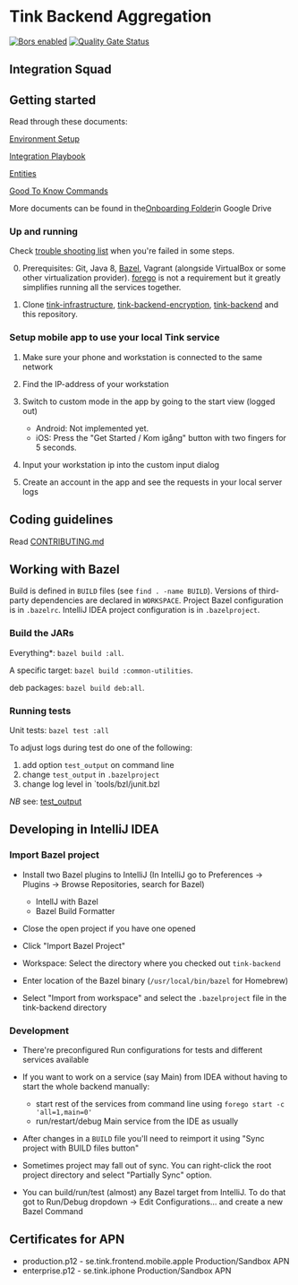 # Tink Backend Aggregation

[![Bors enabled](https://bors.tech/images/badge_small.svg)](https://bors.internal.tink.se/repositories/71)
[![Quality Gate Status](https://sonarcloud.io/api/project_badges/measure?project=tink-ab_tink-backend-aggregation&metric=alert_status&token=98e6aea870d5ad6e4d2c10e284347850cc578f92)](https://sonarcloud.io/dashboard?id=tink-ab_tink-backend-aggregation)

## Integration Squad

## Getting started

Read through these documents:

[Environment Setup](https://docs.google.com/document/d/1GirwFcub-0q2RK1zXLzKJt_dUTXEkhpPWJGKozPVias/)

[Integration Playbook](https://docs.google.com/document/d/18pSzbRPlHYbKJtCDntMYE_4TqNWFdyTFuETq6lyNZBk)

[Entities](https://docs.google.com/document/d/1jZj9p-jgafdX3iFZzNhEQynpoNi_pyR16Pwnq4UOd9c)

[Good To Know Commands](https://docs.google.com/document/d/1tfVv733hbOBUxDByGhIpdPphMARVjaoxcsK4xnM3MOM)

More documents can be found in the[Onboarding Folder](https://drive.google.com/drive/folders/1vuuznSI7I7FJpXeGwy3V_wNS_aZoq-yH)in Google Drive 

### Up and running

Check [trouble shooting list](./TROUBLESHOOTING.md) when you're failed in some steps.

0. Prerequisites: Git, Java 8,
   [Bazel](https://bazel.build/versions/master/docs/install.html), Vagrant
   (alongside VirtualBox or some other virtualization provider).
   [forego](https://github.com/ddollar/forego) is not a requirement but it
   greatly simplifies running all the services together.

1. Clone [tink-infrastructure](https://github.com/tink-ab/tink-infrastructure),
   [tink-backend-encryption](https://github.com/tink-ab/tink-backend-encryption),
   [tink-backend](https://github.com/tink-ab/tink-backend)
   and this repository.

### Setup mobile app to use your local Tink service

1. Make sure your phone and workstation is connected to the same network

2. Find the IP-address of your workstation

3. Switch to custom mode in the app by going to the start view (logged out)
    * Android: Not implemented yet.
    * iOS: Press the "Get Started / Kom igång" button with two fingers for 5 seconds.

4. Input your workstation ip into the custom input dialog

5. Create an account in the app and see the requests in your local server logs

## Coding guidelines

Read [CONTRIBUTING.md](CONTRIBUTING.md)

## Working with Bazel

Build is defined in `BUILD` files (see `find . -name BUILD`). Versions of
third-party dependencies are declared in `WORKSPACE`. Project Bazel
configuration is in `.bazelrc`. IntelliJ IDEA project configuration is in
`.bazelproject`.

### Build the JARs

Everything\*: `bazel build :all`.

A specific target: `bazel build :common-utilities`.

deb packages: `bazel build deb:all`.

### Running tests

Unit tests: `bazel test :all`

To adjust logs during test do one of the following:
1. add option `test_output` on command line
1. change `test_output` in `.bazelproject`
1. change log level in `tools/bzl/junit.bzl

_NB_ see: [test_output](https://docs.bazel.build/versions/master/command-line-reference.html#build-options)

## Developing in IntelliJ IDEA

### Import Bazel project

- Install two Bazel plugins to IntelliJ (In IntelliJ go to Preferences ->
  Plugins -> Browse Repositories, search for Bazel)
  * IntellJ with Bazel
  * Bazel Build Formatter

- Close the open project if you have one opened

- Click "Import Bazel Project"

- Workspace: Select the directory where you checked out `tink-backend`

- Enter location of the Bazel binary (`/usr/local/bin/bazel` for Homebrew)

- Select "Import from workspace" and select the `.bazelproject` file in the
  tink-backend directory

### Development

- There're preconfigured Run configurations for tests and different services
  available

- If you want to work on a service (say Main) from IDEA without having to start
  the whole backend manually:

  * start rest of the services from command line using `forego start -c 'all=1,main=0'`
  * run/restart/debug Main service from the IDE as usually

- After changes in a `BUILD` file you'll need to reimport it using "Sync
  project with BUILD files button"

- Sometimes project may fall out of sync. You can right-click the root project
  directory and select "Partially Sync" option.

- You can build/run/test (almost) any Bazel target from IntelliJ. To do that
  got to Run/Debug dropdown -> Edit Configurations... and create a new Bazel
  Command

## Certificates for APN

 * production.p12 - se.tink.frontend.mobile.apple Production/Sandbox APN
 * enterprise.p12 - se.tink.iphone Production/Sandbox APN

